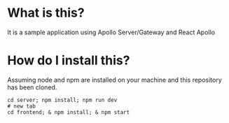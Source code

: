 # What is this?

It is a sample application using Apollo Server/Gateway and React Apollo

# How do I install this?

Assuming node and npm are installed on your machine and this repository has been cloned.

```
cd server; npm install; npm run dev
# new tab
cd frontend; & npm install; & npm start
```

